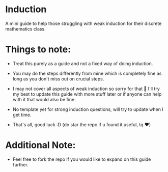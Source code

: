 # Induction
A mini guide to help those struggling with weak induction for their discrete mathematics class.

# Things to note:

- Treat this purely as a guide and not a fixed way of doing induction.

- You may do the steps differently from mine which is completely fine as long as you don't miss out on crucial steps.

- I may not cover all aspects of weak induction so sorry for that 🙏
  I'll try my best to update this guide with more stuff later or if anyone can help with it that would also be fine.

- No template yet for strong induction questions, will try to update when I get time.

- That's all, good luck :D
  (do star the repo if u found it useful, tq ❤️)

# Additional Note:

- Feel free to fork the repo if you would like to expand on this guide further.
